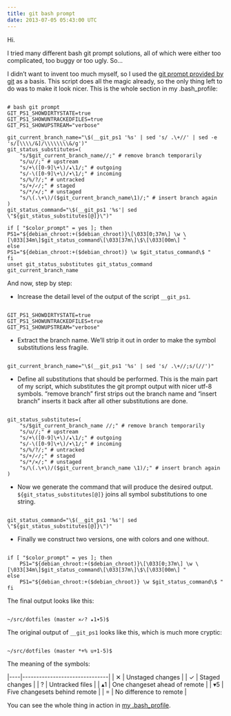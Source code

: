 ```yaml
---
title: git bash prompt
date: 2013-07-05 05:43:00 UTC
---
```


Hi.

I tried many different bash git prompt solutions, all of which were either too
complicated, too buggy or too ugly. So…

I didn’t want to invent too much myself, so I used the [git prompt provided by
git](https://github.com/git/git/blob/master/contrib/completion/git-prompt.sh)
as a basis. This script does all the magic already, so the only thing left to
do was to make it look nicer. This is the whole section in my .bash\_profile:

<pre><code class="language-bash">
# bash git prompt
GIT_PS1_SHOWDIRTYSTATE=true
GIT_PS1_SHOWUNTRACKEDFILES=true
GIT_PS1_SHOWUPSTREAM="verbose"

git_current_branch_name="\$(__git_ps1 '%s' | sed 's/ .\+//' | sed -e 's/[\\\\/&]/\\\\\\\\&/g')"
git_status_substitutes=(
    "s/$git_current_branch_name//;" # remove branch temporarily
    "s/u//;" # upstream
    "s/+\([0-9]\+\)/▴\1/;" # outgoing
    "s/-\([0-9]\+\)/▾\1/;" # incoming
    "s/%/?/;" # untracked
    "s/+/✓/;" # staged
    "s/*/✕/;" # unstaged
    "s/\(.\+\)/($git_current_branch_name\1)/;" # insert branch again
)
git_status_command="\$(__git_ps1 '%s'| sed \"${git_status_substitutes[@]}\")"

if [ "$color_prompt" = yes ]; then
PS1="${debian_chroot:+($debian_chroot)}\[\033[0;37m\] \w \[\033[34m\]$git_status_command\[\033[37m\]\$\[\033[00m\] "
else
PS1="${debian_chroot:+($debian_chroot)} \w $git_status_command\$ "
fi
unset git_status_substitutes git_status_command git_current_branch_name
</code></pre>

And now, step by step:

-   Increase the detail level of the output of the script `__git_ps1`.

<pre><code class="language-bash">
GIT_PS1_SHOWDIRTYSTATE=true
GIT_PS1_SHOWUNTRACKEDFILES=true
GIT_PS1_SHOWUPSTREAM="verbose"
</code></pre>

-   Extract the branch name. We’ll strip it out in order to make the symbol
    substitutions less fragile.

<pre><code class="language-bash">
git_current_branch_name="\$(__git_ps1 '%s' | sed 's/ .\+//;s/(//')"
</code></pre>

-   Define all substitutions that should be performed. This is the main part of
    my script, which substitutes the git prompt output with nicer utf-8
    symbols. “remove branch” first strips out the branch name and “insert
    branch” inserts it back after all other substitutions are done.

<pre><code class="language-bash">
git_status_substitutes=(
    "s/$git_current_branch_name //;" # remove branch temporarily
    "s/u//;" # upstream
    "s/+\([0-9]\+\)/▴\1/;" # outgoing
    "s/-\([0-9]\+\)/▾\1/;" # incoming
    "s/%/?/;" # untracked
    "s/+/✓/;" # staged
    "s/*/✕/;" # unstaged
    "s/\(.\+\)/($git_current_branch_name \1)/;" # insert branch again
)
</code></pre>

-   Now we generate the command that will produce the desired output.
    `${git_status_substitutes[@]}` joins all symbol substitutions to one
    string.

<pre><code class="language-bash">
git_status_command="\$(__git_ps1 '%s'| sed \"${git_status_substitutes[@]}\")"
</code></pre>

-   Finally we construct two versions, one with colors and one without.

<pre><code class="language-bash">
if [ "$color_prompt" = yes ]; then
    PS1="${debian_chroot:+($debian_chroot)}\[\033[0;37m\] \w \[\033[34m\]$git_status_command\[\033[37m\]\$\[\033[00m\] "
else
    PS1="${debian_chroot:+($debian_chroot)} \w $git_status_command\$ "
fi
</code></pre>

The final output looks like this:

<pre><code class="language-bash">
~/src/dotfiles (master ✕✓? ▴1▾5)$
</code></pre>

The original output of `__git_ps1` looks like this, which is much more cryptic:

<pre><code class="language-bash">
~/src/dotfiles (master *+% u+1-5)$
</code></pre>

The meaning of the symbols:

|----|-------------------------------|
| ✕  | Unstaged changes              |
| ✓  | Staged changes                |
| ?  | Untracked files               |
| ▴1 | One changeset ahead of remote |
| ▾5 | Five changesets behind remote |
| =  | No difference to remote       |

You can see the whole thing in action in [my
.bash\_profile](https://github.com/koffeinfrei/dotfiles/blob/master/.bash_profile#L64-87).
